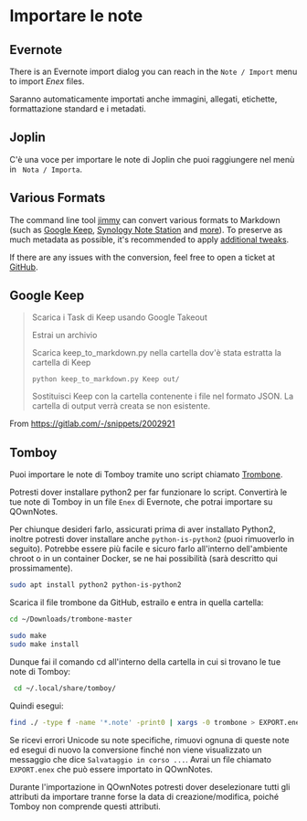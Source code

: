 # Importare le note

## Evernote

There is an Evernote import dialog you can reach in the `Note / Import` menu to import _Enex_ files.

Saranno automaticamente importati anche immagini, allegati, etichette, formattazione standard e i metadati.

## Joplin

C'è una voce per importare le note di Joplin che puoi raggiungere nel menù in ` Nota / Importa`.

## Various Formats

The command line tool [jimmy](https://github.com/marph91/jimmy) can convert various formats to Markdown (such as [Google Keep](https://marph91.github.io/jimmy/formats/google_keep/), [Synology Note Station](https://marph91.github.io/jimmy/formats/synology_note_station/) and [more](https://marph91.github.io/jimmy/)). To preserve as much metadata as possible, it's recommended to apply [additional tweaks](https://marph91.github.io/jimmy/import_instructions/#qownnotes).

If there are any issues with the conversion, feel free to open a ticket at [GitHub](https://github.com/marph91/jimmy/issues).

## Google Keep

> Scarica i Task di Keep usando Google Takeout
>
> Estrai un archivio
>
> Scarica keep_to_markdown.py nella cartella dov'è stata estratta la cartella di Keep
>
>     python keep_to_markdown.py Keep out/
>
> Sostituisci Keep con la cartella contenente i file nel formato JSON. La cartella di output verrà creata se non esistente.

From <https://gitlab.com/-/snippets/2002921>

## Tomboy

Puoi importare le note di Tomboy tramite uno script chiamato [Trombone](https://github.com/samba/trombone).

Potresti dover installare python2 per far funzionare lo script. Convertirà le tue note di Tomboy in un file `Enex` di Evernote, che potrai importare su QOwnNotes.

Per chiunque desideri farlo, assicurati prima di aver installato Python2, inoltre potresti dover installare anche `python-is-python2` (puoi rimuoverlo in seguito). Potrebbe essere più facile e sicuro farlo all'interno dell'ambiente chroot o in un container Docker, se ne hai possibilità (sarà descritto qui prossimamente).

```bash
sudo apt install python2 python-is-python2
```

Scarica il file trombone da GitHub, estrailo e entra in quella cartella:

```bash
cd ~/Downloads/trombone-master

sudo make
sudo make install
```

Dunque fai il comando cd all'interno della cartella in cui si trovano le tue note di Tomboy:

```bash
 cd ~/.local/share/tomboy/
```

Quindi esegui:

```bash
find ./ -type f -name '*.note' -print0 | xargs -0 trombone > EXPORT.enex
```

Se ricevi errori Unicode su note specifiche, rimuovi ognuna di queste note ed esegui di nuovo la conversione finché non viene visualizzato un messaggio che dice `Salvataggio in corso ...`. Avrai un file chiamato `EXPORT.enex` che può essere importato in QOwnNotes.

Durante l'importazione in QOwnNotes potresti dover deselezionare tutti gli attributi da importare tranne forse la data di creazione/modifica, poiché Tomboy non comprende questi attributi.
